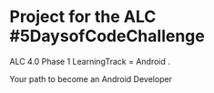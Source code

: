 # Project for the ALC #5DaysofCodeChallenge
ALC 4.0 Phase 1 
LearningTrack = Android .
 

Your path to become an
Android Developer
